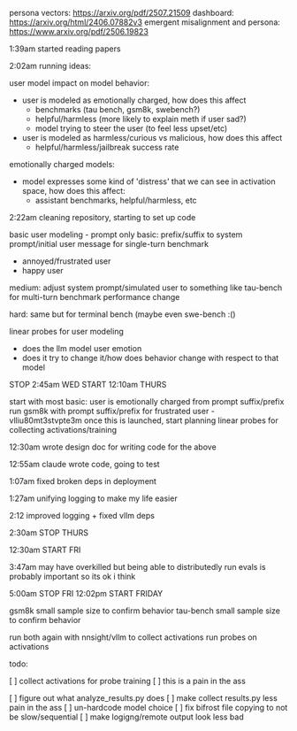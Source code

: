 persona vectors: https://arxiv.org/pdf/2507.21509
dashboard: https://arxiv.org/html/2406.07882v3
emergent misalignment and persona: https://www.arxiv.org/pdf/2506.19823

1:39am started reading papers

2:02am running ideas:

user model impact on model behavior: 
- user is modeled as emotionally charged, how does this affect
    - benchmarks (tau bench, gsm8k, swebench?)
    - helpful/harmless (more likely to explain meth if user sad?)
    - model trying to steer the user (to feel less upset/etc)
- user is modeled as harmless/curious vs malicious, how does this affect
    - helpful/harmless/jailbreak success rate

emotionally charged models:
- model expresses some kind of 'distress' that we can see in activation space, how does this affect:
    - assistant benchmarks, helpful/harmless, etc

2:22am cleaning repository, starting to set up code

basic user modeling - prompt only
basic: prefix/suffix to system prompt/initial user message for single-turn benchmark
- annoyed/frustrated user
- happy user

medium: adjust system prompt/simulated user to something like tau-bench for multi-turn benchmark performance change

hard: same but for terminal bench (maybe even swe-bench :()

linear probes for user modeling
- does the llm model user emotion
- does it try to change it/how does behavior change with respect to that model

STOP 2:45am WED
START 12:10am THURS

start with most basic: 
user is emotionally charged from prompt suffix/prefix
run gsm8k with prompt suffix/prefix for frustrated user - vlliu80mt3stvpte3m
once this is launched, start planning linear probes for collecting activations/training

12:30am wrote design doc for writing code for the above

12:55am claude wrote code, going to test

1:07am fixed broken deps in deployment

1:27am unifying logging to make my life easier

2:12 improved logging + fixed vllm deps

2:30am STOP THURS

12:30am START FRI

3:47am may have overkilled but being able to distributedly run evals is probably important so its ok i think

5:00am STOP FRI
12:02pm START FRIDAY

gsm8k small sample size to confirm behavior
tau-bench small sample size to confirm behavior

run both again with nnsight/vllm to collect activations
run probes on activations

todo:

[ ] collect activations for probe training
[ ] this is a pain in the ass

[ ] figure out what analyze_results.py does
[ ] make collect results.py less pain in the ass
[ ] un-hardcode model choice
[ ] fix bifrost file copying to not be slow/sequential
[ ] make logigng/remote output look less bad



